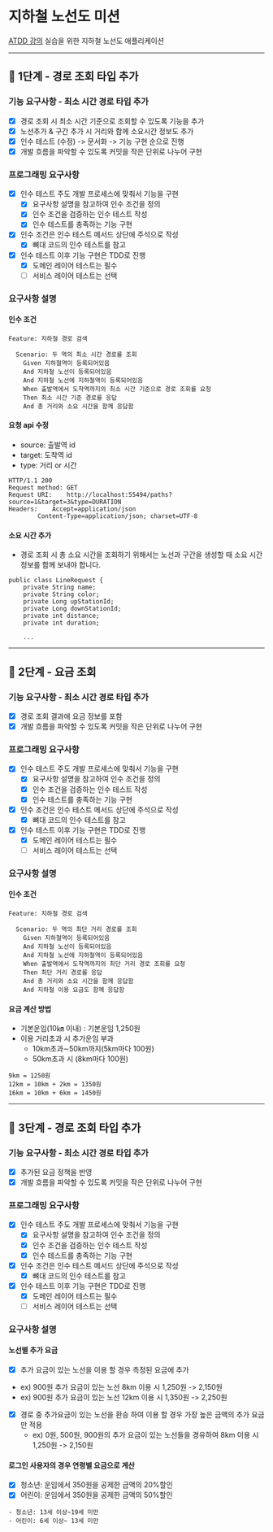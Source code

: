 # 지하철 노선도 미션
[ATDD 강의](https://edu.nextstep.camp/c/R89PYi5H) 실습을 위한 지하철 노선도 애플리케이션

---
## 🚀 1단계 - 경로 조회 타입 추가

### 기능 요구사항 - 최소 시간 경로 타입 추가
- [x] 경로 조회 시 최소 시간 기준으로 조회할 수 있도록 기능을 추가
- [x] 노선추가 & 구간 추가 시 거리와 함께 소요시간 정보도 추가
- [x] 인수 테스트 (수정) -> 문서화 -> 기능 구현 순으로 진행
- [x] 개발 흐름을 파악할 수 있도록 커밋을 작은 단위로 나누어 구현

### 프로그래밍 요구사항
- [x] 인수 테스트 주도 개발 프로세스에 맞춰서 기능을 구현
    - [x] 요구사항 설명을 참고하여 인수 조건을 정의
    - [x] 인수 조건을 검증하는 인수 테스트 작성
    - [x] 인수 테스트를 충족하는 기능 구현
- [x] 인수 조건은 인수 테스트 메서드 상단에 주석으로 작성
    - [x] 뼈대 코드의 인수 테스트를 참고
- [x] 인수 테스트 이후 기능 구현은 TDD로 진행
    - [x] 도메인 레이어 테스트는 필수
    - [ ] 서비스 레이어 테스트는 선택

### 요구사항 설명
#### 인수 조건
```
Feature: 지하철 경로 검색

  Scenario: 두 역의 최소 시간 경로를 조회
    Given 지하철역이 등록되어있음
    And 지하철 노선이 등록되어있음
    And 지하철 노선에 지하철역이 등록되어있음
    When 출발역에서 도착역까지의 최소 시간 기준으로 경로 조회를 요청
    Then 최소 시간 기준 경로를 응답
    And 총 거리와 소요 시간을 함께 응답함
```

#### 요청 api 수정
- source: 출발역 id 
- target: 도착역 id 
- type: 거리 or 시간
```
HTTP/1.1 200 
Request method:	GET
Request URI:	http://localhost:55494/paths?source=1&target=3&type=DURATION
Headers: 	Accept=application/json
		Content-Type=application/json; charset=UTF-8
```

#### 소요 시간 추가
- 경로 조회 시 총 소요 시간을 조회하기 위해서는 노선과 구간을 생성할 때 소요 시간 정보를 함께 보내야 합니다.
```
public class LineRequest {
    private String name;
    private String color;
    private Long upStationId;
    private Long downStationId;
    private int distance;
    private int duration;
    
    ...
```

---
## 🚀 2단계 - 요금 조회

### 기능 요구사항 - 최소 시간 경로 타입 추가
- [x] 경로 조회 결과에 요금 정보를 포함
- [x] 개발 흐름을 파악할 수 있도록 커밋을 작은 단위로 나누어 구현

### 프로그래밍 요구사항
- [x] 인수 테스트 주도 개발 프로세스에 맞춰서 기능을 구현
  - [x] 요구사항 설명을 참고하여 인수 조건을 정의
  - [x] 인수 조건을 검증하는 인수 테스트 작성
  - [x] 인수 테스트를 충족하는 기능 구현
- [x] 인수 조건은 인수 테스트 메서드 상단에 주석으로 작성
  - [x] 뼈대 코드의 인수 테스트를 참고
- [x] 인수 테스트 이후 기능 구현은 TDD로 진행
  - [x] 도메인 레이어 테스트는 필수
  - [ ] 서비스 레이어 테스트는 선택

### 요구사항 설명
#### 인수 조건
```
Feature: 지하철 경로 검색

  Scenario: 두 역의 최단 거리 경로를 조회
    Given 지하철역이 등록되어있음
    And 지하철 노선이 등록되어있음
    And 지하철 노선에 지하철역이 등록되어있음
    When 출발역에서 도착역까지의 최단 거리 경로 조회를 요청
    Then 최단 거리 경로를 응답
    And 총 거리와 소요 시간을 함께 응답함
    And 지하철 이용 요금도 함께 응답함
```
#### 요금 계산 방법
- 기본운임(10㎞ 이내) : 기본운임 1,250원
- 이용 거리초과 시 추가운임 부과
  - 10km초과∼50km까지(5km마다 100원)
  - 50km초과 시 (8km마다 100원)
```
9km = 1250원
12km = 10km + 2km = 1350원
16km = 10km + 6km = 1450원
```

---
## 🚀 3단계 - 경로 조회 타입 추가

### 기능 요구사항 - 최소 시간 경로 타입 추가
- [x] 추가된 요금 정책을 반영
- [x] 개발 흐름을 파악할 수 있도록 커밋을 작은 단위로 나누어 구현

### 프로그래밍 요구사항
- [x] 인수 테스트 주도 개발 프로세스에 맞춰서 기능을 구현
  - [x] 요구사항 설명을 참고하여 인수 조건을 정의
  - [x] 인수 조건을 검증하는 인수 테스트 작성
  - [x] 인수 테스트를 충족하는 기능 구현
- [x] 인수 조건은 인수 테스트 메서드 상단에 주석으로 작성
  - [x] 뼈대 코드의 인수 테스트를 참고
- [x] 인수 테스트 이후 기능 구현은 TDD로 진행
  - [x] 도메인 레이어 테스트는 필수
  - [ ] 서비스 레이어 테스트는 선택

### 요구사항 설명
#### 노선별 추가 요금
- [x]  추가 요금이 있는 노선을 이용 할 경우 측정된 요금에 추가 
  - ex) 900원 추가 요금이 있는 노선 8km 이용 시 1,250원 -> 2,150원 
  - ex) 900원 추가 요금이 있는 노선 12km 이용 시 1,350원 -> 2,250원
- [x] 경로 중 추가요금이 있는 노선을 환승 하여 이용 할 경우 가장 높은 금액의 추가 요금만 적용 
  - ex) 0원, 500원, 900원의 추가 요금이 있는 노선들을 경유하여 8km 이용 시 1,250원 -> 2,150원
#### 로그인 사용자의 경우 연령별 요금으로 계산
- [x] 청소년: 운임에서 350원을 공제한 금액의 20%할인
- [x] 어린이: 운임에서 350원을 공제한 금액의 50%할인
```
- 청소년: 13세 이상~19세 미만
- 어린이: 6세 이상~ 13세 미만
```


